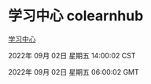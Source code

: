 # 学习中心 colearnhub
[学习中心](http://59.174.9.48:56308/colearnhub/)

2022年 09月 02日 星期五 14:00:02 CST

2022年 09月 02日 星期五 06:00:02 GMT
